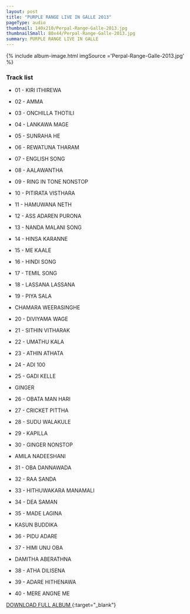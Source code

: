 ```yaml
---
layout: post
title: "PURPLE RANGE LIVE IN GALLE 2013"
pageType: audio
thumbnail: 140x210/Perpal-Range-Galle-2013.jpg
thumbnailSmall: 80x44/Perpal-Range-Galle-2013.jpg
summary: PURPLE RANGE LIVE IN GALLE
---
```


<div class="ab-player" data-boourl="https://audioboom.com/publishing/playlist/v3?autoplay=false&boo_content_type=playlist&data_for_content_type=1273592&image_option=small&link_color=%2358d1eb&player_theme=light&show_title=true&src=https%3A%2F%2Fapi.audioboom.com%2Fplaylists%2F1273592-purple-range-live-at-galle-2013" data-boowidth="100%" data-maxheight="285" data-iframestyle="background-color:transparent; display:block; min-width:300px; max-width:700px;" style="background-color:transparent;"></div><script type="text/javascript">(function() { var po = document.createElement("script"); po.type = "text/javascript"; po.async = true; po.src = "https://d15mj6e6qmt1na.cloudfront.net/cdn/embed.js"; var s = document.getElementsByTagName("script")[0]; s.parentNode.insertBefore(po, s); })();</script>

{% include album-image.html imgSource ='Perpal-Range-Galle-2013.jpg' %}

### Track list 

- 01 - KIRI  ITHIREWA
- 02 - AMMA
- 03 - ONCHILLA THOTILI
- 04 - LANKAWA MAGE
- 05 - SUNRAHA HE
- 06 - REWATUNA THARAM
- 07 - ENGLISH SONG
- 08 - AALAWANTHA
- 09 - RING IN TONE NONSTOP
- 10 - PITIRATA VISTHARA
- 11 - HAMUWANA NETH
- 12 - ASS ADAREN PURONA
- 13 - NANDA MALANI SONG
- 14 - HINSA KARANNE
- 15 - ME KAALE
- 16 - HINDI SONG
- 17 - TEMIL SONG
- 18 - LASSANA LASSANA
- 19 - PIYA SALA

- CHAMARA WEERASINGHE

- 20 - DIVIYAMA WAGE
- 21 - SITHIN VITHARAK
- 22 - UMATHU KALA
- 23 - ATHIN ATHATA
- 24 - ADI 100
- 25 - GADI KELLE

- GINGER

- 26 - OBATA MAN HARI
- 27 - CRICKET PITTHA
- 28 - SUDU WALAKULE
- 29 - KAPILLA
- 30 - GINGER NONSTOP

- AMILA NADEESHANI

- 31 - OBA DANNAWADA
- 32 - RAA SANDA
- 33 - HITHUWAKARA MANAMALI
- 34 - DEA SAMAN
- 35 - MADE LAGINA

- KASUN BUDDIKA

- 36 - PIDU ADARE
- 37 - HIMI UNU OBA

- DAMITHA ABERATHNA

- 38 - ATHA DILISENA
- 39 - ADARE HITHENAWA
- 40 - MERE ANGNE ME

[DOWNLOAD FULL ALBUM ](http://www.mediafire.com/download/75m2oeoutt3y23k/PURPLE_RANGE_LIVE_AT_GALLE_2013.rar){:target="_blank"}
